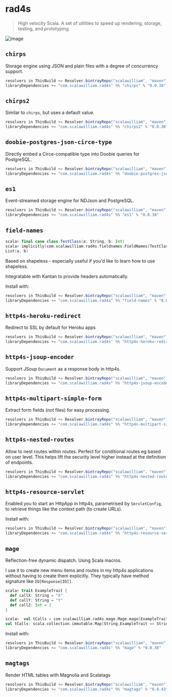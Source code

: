 # rad4s

> High velocity Scala.
> A set of utilities to speed up rendering, storage, testing, and prototyping.

![image](https://user-images.githubusercontent.com/2464813/90326836-0540d200-df85-11ea-99d3-32e530116f59.png)

## `chirps`
Storage engine using JSON and plain files with a degree of concurrency support.

```scala
resolvers in ThisBuild += Resolver.bintrayRepo("scalawilliam", "maven")
libraryDependencies += "com.scalawilliam.rad4s" %% "chirps" % "0.0.38"
```

## `chirps2`
Similar to `chirps`, but uses a default value.

```scala
resolvers in ThisBuild += Resolver.bintrayRepo("scalawilliam", "maven")
libraryDependencies += "com.scalawilliam.rad4s" %% "chirps2" % "0.0.38"
```

## `doobie-postgres-json-circe-type`
Directly embed a Circe-compatible type into Doobie queries for PostgreSQL.

```scala
resolvers in ThisBuild += Resolver.bintrayRepo("scalawilliam", "maven")
libraryDependencies += "com.scalawilliam.rad4s" %% "doobie-postgres-json-circe-type" % "0.0.41"
```

## `es1`
Event-streamed storage engine for NDJson and PostgreSQL.

```scala
resolvers in ThisBuild += Resolver.bintrayRepo("scalawilliam", "maven")
libraryDependencies += "com.scalawilliam.rad4s" %% "es1" % "0.0.38"
```

## `field-names`

```scala
scala> final case class TestClass(a: String, b: Int)
scala> implicitly[com.scalawilliam.rad4s.fieldnames.FieldNames[TestClass]].fieldNames
List(a, b)
```

Based on shapeless - especially useful if you'd like to learn how to use shapeless.

Integratable with Kantan to provide headers automatically.

Install with:

```scala
resolvers in ThisBuild += Resolver.bintrayRepo("scalawilliam", "maven")
libraryDependencies += "com.scalawilliam.rad4s" %% "field-names" % "0.0.38"
```

## `http4s-heroku-redirect`

Redirect to SSL by default for Heroku apps

```scala
resolvers in ThisBuild += Resolver.bintrayRepo("scalawilliam", "maven")
libraryDependencies += "com.scalawilliam.rad4s" %% "http4s-heroku-redirect" % "0.0.38"
```


## `http4s-jsoup-encoder`
Support JSoup `Document` as a response body in http4s.
                                 
```scala
resolvers in ThisBuild += Resolver.bintrayRepo("scalawilliam", "maven")
libraryDependencies += "com.scalawilliam.rad4s" %% "http4s-jsoup-encoder" % "0.0.41"
```

## `http4s-multipart-simple-form`
Extract form fields (not files) for easy processing.

```scala
resolvers in ThisBuild += Resolver.bintrayRepo("scalawilliam", "maven")
libraryDependencies += "com.scalawilliam.rad4s" %% "http4s-multipart-simple-form" % "0.0.41"
```

## `http4s-nested-routes`
Allow to nest routes within routes. Perfect for conditional routes
eg based on user level. This helps lift the security level higher
instead at the definition of endpoints.
                                 
```scala
resolvers in ThisBuild += Resolver.bintrayRepo("scalawilliam", "maven")
libraryDependencies += "com.scalawilliam.rad4s" %% "http4s-nested-routes" % "0.0.41"
```

## `http4s-resource-servlet`

Enabled you to start an HttpApp in http4s, parametrised by `ServletConfig`, to retrieve things like the context path (to create URLs).

Install with:

```scala
resolvers in ThisBuild += Resolver.bintrayRepo("scalawilliam", "maven")
libraryDependencies += "com.scalawilliam.rad4s" %% "http4s-resource-servlet" % "0.0.38"
```

## `mage`

Reflection-free dynamic dispatch. Using Scala macros.

I use it to create new menu items and routes in my http4s applications
without having to create them explicitly. They typically have method signature like `IO[Response[IO]]`. 

```scala
scala> trait ExampleTrait {
  def callX: String = "X"
  def callY: String = "Y"
  def callZ: Int = 3
}

scala>  val tCalls = com.scalawilliam.rad4s.mage.Mage.mage[ExampleTrait, String]
val tCalls: scala.collection.immutable.Map[String,ExampleTrait => String] = Map(callX -> $Lambda$7225/0x00000001016ec840@5d92cfa6, callY -> $Lambda$7226/0x00000001016eb840@6efc083e)
```

Install with:
```scala
resolvers in ThisBuild += Resolver.bintrayRepo("scalawilliam", "maven")
libraryDependencies += "com.scalawilliam.rad4s" %% "mage" % "0.0.38"
```

## `magtags`
Render HTML tables with Magnolia and Scalatags

```scala
resolvers in ThisBuild += Resolver.bintrayRepo("scalawilliam", "maven")
libraryDependencies += "com.scalawilliam.rad4s" %% "magtags" % "0.0.43"
```

